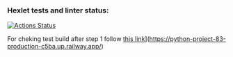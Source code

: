 ### Hexlet tests and linter status:
[![Actions Status](https://github.com/MarsBroshok96/python-project-83/workflows/hexlet-check/badge.svg)](https://github.com/MarsBroshok96/python-project-83/actions)

For cheking test build after step 1 follow [this link]([https://pages.github.com/)](https://python-project-83-production-c5ba.up.railway.app/)
